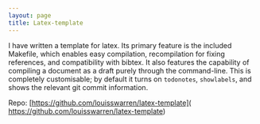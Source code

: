 ```yaml
---
layout: page
title: Latex-template
---
```


I have written a template for latex. Its primary feature is the included
Makefile, which enables easy compilation, recompilation for fixing references,
and compatibility with bibtex. It also features the capability of compiling a
document as a draft purely through the command-line. This is completely
customisable; by default it turns on `todonotes`, `showlabels`, and shows the
relevant git commit information.


Repo: [https://github.com/louisswarren/latex-template](
	https://github.com/louisswarren/latex-template)

